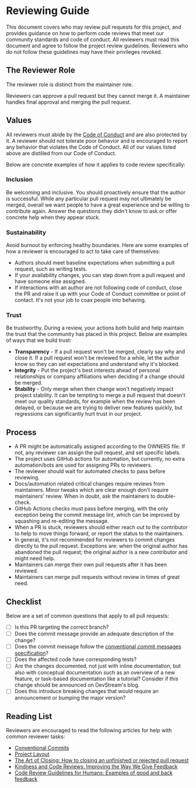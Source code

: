 # Reviewing Guide

This document covers who may review pull requests for this project, and provides guidance on how to perform code reviews that meet our community standards and code of conduct. All reviewers must read this document and agree to follow the project review guidelines. Reviewers who do not follow these guidelines may have their privileges revoked.

[howto]: https://contribute.cncf.io/maintainers/github/templates/recommended/reviewing/

## The Reviewer Role

The reviewer role is distinct from the maintainer role.

Reviewers can approve a pull request but they cannot merge it. A maintainer handles final approval and merging the pull request.

## Values

All reviewers must abide by the [Code of Conduct](/CODE_OF_CONDUCT.md) and are also protected by it. A reviewer should not tolerate poor behavior and is encouraged to report any behavior that violates the Code of Conduct. All of our values listed above are distilled from our Code of Conduct.

Below are concrete examples of how it applies to code review specifically:

### Inclusion

Be welcoming and inclusive. You should proactively ensure that the author is successful. While any particular pull request may not ultimately be merged, overall we want people to have a great experience and be willing to contribute again. Answer the questions they didn't know to ask or offer concrete help when they appear stuck.

### Sustainability

Avoid burnout by enforcing healthy boundaries. Here are some examples of how a reviewer is encouraged to act to take care of themselves:

- Authors should meet baseline expectations when submitting a pull request, such as writing tests.
- If your availability changes, you can step down from a pull request and have someone else assigned.
- If interactions with an author are not following code of conduct, close the PR and raise it up with your Code of Conduct committee or point of contact. It's not your job to coax people into behaving.

### Trust

Be trustworthy. During a review, your actions both build and help maintain the trust that the community has placed in this project. Below are examples of ways that we build trust:

- **Transparency** - If a pull request won't be merged, clearly say why and close it. If a pull request won't be reviewed for a while, let the author know so they can set expectations and understand why it's blocked.
- **Integrity** - Put the project's best interests ahead of personal relationships or company affiliations when deciding if a change should be merged.
- **Stability** - Only merge when then change won't negatively impact project stability. It can be tempting to merge a pull request that doesn't meet our quality standards, for example when the review has been delayed, or because we are trying to deliver new features quickly, but regressions can significantly hurt trust in our project.

## Process

- A PR might be automatically assigned according to the OWNERS file. If not, any reviewer can assign the pull request, and set specific labels.
- The project uses GitHub actions for automation, but currently, no extra automation/bots are used for assigning PRs to reviewers.
- The reviewer should wait for automated checks to pass before reviewing.
- Docs/automation related critical changes require reviews from maintainers. Minor tweaks which are clear enough don't require maintainers' review. When in doubt, ask the maintainers to double-check.
- GitHub Actions checks must pass before merging, with the only exception being the commit message lint, which can be improved by squashing and re-editing the message.
- When a PR is stuck, reviewers should either reach out to the contributor to help to move things forward, or report the status to the maintainers.
- In general, it's not recommended for reviewers to commit changes directly to the pull request. Exceptions are: when the original author has abandoned the pull request; the original author is a new contributor and might need help.
- Maintainers can merge their own pull requests after it has been reviewed.
- Maintainers can merge pull requests without review in times of great need.

## Checklist

Below are a set of common questions that apply to all pull requests:

- [ ] Is this PR targeting the correct branch?
- [ ] Does the commit message provide an adequate description of the change?
- [ ] Does the commit message follow the [conventional commit messages specification](https://www.conventionalcommits.org/en/v1.0.0/)?
- [ ] Does the affected code have corresponding tests?
- [ ] Are the changes documented, not just with inline documentation, but also with conceptual documentation such as an overview of a new feature, or task-based documentation like a tutorial? Consider if this change should be announced on DevStream's blog.
- [ ] Does this introduce breaking changes that would require an announcement or bumping the major version?

## Reading List

Reviewers are encouraged to read the following articles for help with common reviewer tasks:

- [Conventional Commits](https://www.conventionalcommits.org/en/v1.0.0/)
- [Project Layout](https://docs.devstream.io/en/latest/development/project-layout/)
- [The Art of Closing: How to closing an unfinished or rejected pull request](https://blog.jessfraz.com/post/the-art-of-closing/)
- [Kindness and Code Reviews: Improving the Way We Give Feedback](https://product.voxmedia.com/2018/8/21/17549400/kindness-and-code-reviews-improving-the-way-we-give-feedback)
- [Code Review Guidelines for Humans: Examples of good and back feedback](https://phauer.com/2018/code-review-guidelines/#code-reviews-guidelines-for-the-reviewer)
